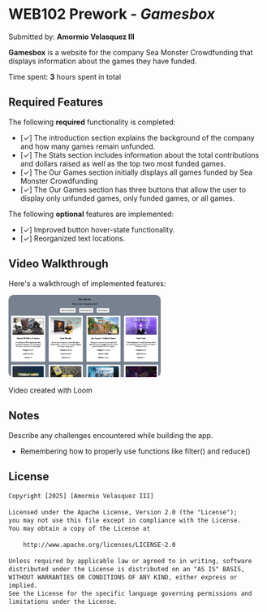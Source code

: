 # WEB102 Prework - *Gamesbox*

Submitted by: **Amormio Velasquez III**

**Gamesbox** is a website for the company Sea Monster Crowdfunding that displays information about the games they have funded.

Time spent: **3** hours spent in total

## Required Features

The following **required** functionality is completed:

* [✓] The introduction section explains the background of the company and how many games remain unfunded.
* [✓] The Stats section includes information about the total contributions and dollars raised as well as the top two most funded games.
* [✓] The Our Games section initially displays all games funded by Sea Monster Crowdfunding
* [✓] The Our Games section has three buttons that allow the user to display only unfunded games, only funded games, or all games.

The following **optional** features are implemented:

* [✓] Improved button hover-state functionality.
* [✓] Reorganized text locations.


## Video Walkthrough

Here's a walkthrough of implemented features:

<!-- <img src='https://www.loom.com/share/1a3dcbb92d39454c855362a589c84ea2?sid=9b9d6aea-8c25-43de-843b-26ace882a6ce' title='Video Walkthrough' width='' alt='Video Walkthrough' /> -->
<a href="https://www.loom.com/share/1a3dcbb92d39454c855362a589c84ea2?sid=9b9d6aea-8c25-43de-843b-26ace882a6ce" target="_blank">
    <img src="./assets/preview.png" alt="Loom Video Walkthrough" style="width: 300px; border-radius: 10px;" rel="noopener noreferrer"/>
</a>

<!-- Replace this with whatever GIF tool you used! -->
Video created with Loom  
<!-- Recommended tools:
[Kap](https://getkap.co/) for macOS
[ScreenToGif](https://www.screentogif.com/) for Windows
[peek](https://github.com/phw/peek) for Linux. -->

## Notes

Describe any challenges encountered while building the app.
- Remembering how to properly use functions like filter() and reduce()

## License

    Copyright [2025] [Amormio Velasquez III]

    Licensed under the Apache License, Version 2.0 (the "License");
    you may not use this file except in compliance with the License.
    You may obtain a copy of the License at

        http://www.apache.org/licenses/LICENSE-2.0

    Unless required by applicable law or agreed to in writing, software
    distributed under the License is distributed on an "AS IS" BASIS,
    WITHOUT WARRANTIES OR CONDITIONS OF ANY KIND, either express or implied.
    See the License for the specific language governing permissions and
    limitations under the License.
